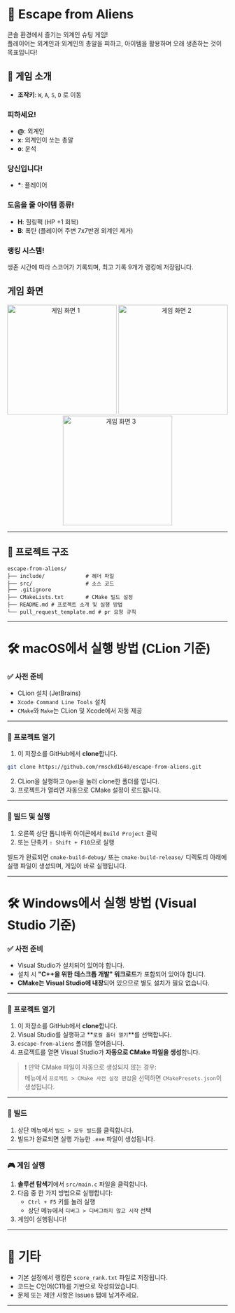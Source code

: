 # 👾 Escape from Aliens

콘솔 환경에서 즐기는 외계인 슈팅 게임!  
플레이어는 외계인과 외계인의 총알을 피하고, 아이템을 활용하며 오래 생존하는 것이 목표입니다!

## 🧩 게임 소개

- **조작키**: `W`, `A`, `S`, `D` 로 이동

### 피하세요!
- **@**: 외계인
- **x**: 외계인이 쏘는 총알
- **o**: 운석
### 당신입니다!
- **\***: 플레이어
### 도움을 줄 아이템 종류!
- **H**: 힐링팩 (HP +1 회복)
- **B**: 폭탄 (플레이어 주변 7x7반경 외계인 제거)
### 랭킹 시스템!
생존 시간에 따라 스코어가 기록되며, 최고 기록 9개가 랭킹에 저장됩니다.

## 게임 화면
<p align="center">
  <img src="https://github.com/user-attachments/assets/ec11b084-7f20-468e-af61-6ea53fdce683" alt="게임 화면 1" width="250" height="250" />
  <img src="https://github.com/user-attachments/assets/cbc8fb89-2304-4dd3-8963-3b82302fcf53" alt="게임 화면 2" width="250" height="250" />
  <img src="https://github.com/user-attachments/assets/78aa467a-58d6-4107-8680-c5f4f491b56b" alt="게임 화면 3" width="250" height="250" />
</p>


---

## 🧰 프로젝트 구조

```
escape-from-aliens/
├── include/             # 헤더 파일
├── src/                 # 소스 코드
├── .gitignore
├── CMakeLists.txt       # CMake 빌드 설정
├── README.md # 프로젝트 소개 및 실행 방법
└── pull_request_template.md # pr 요청 규칙
```

---

# 🛠️ macOS에서 실행 방법 (CLion 기준)

### ✅ 사전 준비

- CLion 설치 (JetBrains)
- `Xcode Command Line Tools` 설치
- `CMake`와 `Make`는 CLion 및 Xcode에서 자동 제공

---

### 📂 프로젝트 열기

1. 이 저장소를 GitHub에서 **clone**합니다.

```bash
git clone https://github.com/rmsckd1640/escape-from-aliens.git
```

2. CLion을 실행하고 `Open`을 눌러 clone한 폴더를 엽니다.  
3. 프로젝트가 열리면 자동으로 CMake 설정이 로드됩니다.

---

### 🧱 빌드 및 실행

1. 오른쪽 상단 톱니바퀴 아이콘에서 `Build Project` 클릭  
2. 또는 단축키 `⇧ Shift + F10`으로 실행  

빌드가 완료되면 `cmake-build-debug/` 또는 `cmake-build-release/` 디렉토리 아래에 실행 파일이 생성되며, 게임이 바로 실행됩니다.

---

# 🛠️ Windows에서 실행 방법 (Visual Studio 기준)

### ✅ 사전 준비

- Visual Studio가 설치되어 있어야 합니다.
- 설치 시 **"C++을 위한 데스크톱 개발" 워크로드**가 포함되어 있어야 합니다.
- **CMake는 Visual Studio에 내장**되어 있으므로 별도 설치가 필요 없습니다.

---

### 📂 프로젝트 열기

1. 이 저장소를 GitHub에서 **clone**합니다.
2. Visual Studio를 실행하고 **`로컬 폴더 열기`**를 선택합니다.
3. `escape-from-aliens` 폴더를 열어줍니다.
4. 프로젝트를 열면 Visual Studio가 **자동으로 CMake 파일을 생성**합니다.

> ❗ 만약 CMake 파일이 자동으로 생성되지 않는 경우:  
> 메뉴에서 `프로젝트 > CMake 사전 설정 편집`을 선택하면 `CMakePresets.json`이 생성됩니다.

---

### 🧱 빌드

1. 상단 메뉴에서 `빌드 > 모두 빌드`를 클릭합니다.
2. 빌드가 완료되면 실행 가능한 `.exe` 파일이 생성됩니다.

---

### 🎮 게임 실행

1. **솔루션 탐색기**에서 `src/main.c` 파일을 클릭합니다.
2. 다음 중 한 가지 방법으로 실행합니다:
   - `Ctrl + F5` 키를 눌러 실행  
   - 상단 메뉴에서 `디버그 > 디버그하지 않고 시작` 선택  
3. 게임이 실행됩니다!

---

# 📝 기타

- 기본 설정에서 랭킹은 `score_rank.txt` 파일로 저장됩니다.
- 코드는 C언어(C11)를 기반으로 작성되었습니다.
- 문제 또는 제안 사항은 Issues 탭에 남겨주세요.

---

